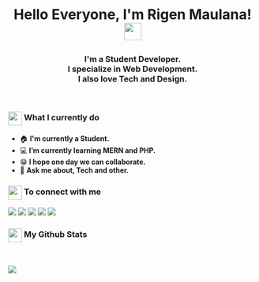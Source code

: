 # <p align="center">Hello Everyone, I'm Rigen Maulana! <img src="https://media.giphy.com/media/hvRJCLFzcasrR4ia7z/giphy.gif" width="35px"></h1>

**<h3 align="center">I'm a Student Developer.<br/>I specialize in Web Development.<br>I also love Tech and Design.<br></h3><br/>**

<summary><h3><img src="https://emojis.slackmojis.com/emojis/images/1597320283/10003/catjam.gif?1597320283" align="center"
                width="28" /> What I currently do</h3></summary>

- 🏠 **I'm currently a Student.**
- 💻 **I’m currently learning MERN and PHP.**
- 😁 **I hope one day we can collaborate.**
- 💬 **Ask me about, Tech and other.**

 <summary><h3><img src="https://emojis.slackmojis.com/emojis/images/1450372448/149/sonic.gif?1450372448" align="center"
                width="28" /> To connect with me</h3></summary>

<p align = "center">
 
[<img src ="https://img.shields.io/badge/portfolio-%23.svg?&style=for-the-badge&logo=&logoColor=white%22">](https://rygenzx.github.io/)
[<img src="https://img.shields.io/badge/linkedin-%230077B5.svg?&style=for-the-badge&logo=linkedin&logoColor=white" />](https://www.linkedin.com/in/rygenzx/)
[<img src="https://img.shields.io/badge/gmail-%23D14836.svg?&style=for-the-badge&logo=gmail&logoColor=white" />](mailto:rygen.dev@gmail.com/)
[<img src="https://img.shields.io/badge/telegram-%231877F2.svg?&style=for-the-badge&logo=telegram&logoColor=white" />](https://t.me/rygen_zx) 
[<img src = "https://img.shields.io/badge/instagram-%23E4405F.svg?&style=for-the-badge&logo=instagram&logoColor=white">](https://www.instagram.com/rygen_zx/)

</p>

 <summary><h3><img src="https://emojis.slackmojis.com/emojis/images/1450822151/257/github.png?1450822151" align="center"
                width="28" /> My Github Stats</h3></summary>

<br>

<p>
  <img src = "https://github-readme-stats.vercel.app/api?username=rygenzx&show_icons=true&count_private=true&theme=vue&hide=issues&line_height=32">
</p>
